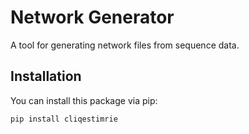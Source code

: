 # Network Generator

A tool for generating network files from sequence data.

## Installation

You can install this package via pip:

```bash
pip install cliqestimrie
